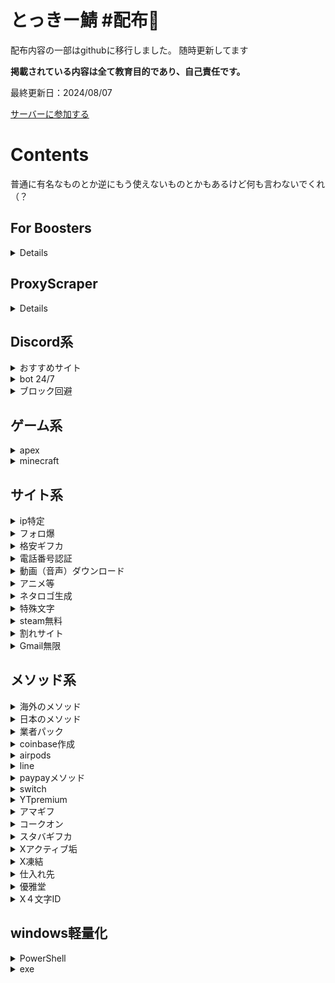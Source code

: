 # とっきー鯖 #配布👑
配布内容の一部はgithubに移行しました。
随時更新してます

**掲載されている内容は全て教育目的であり、自己責任です。**

最終更新日：2024/08/07

[サーバーに参加する](https://discord.gg/tokky)

# Contents
普通に有名なものとか逆にもう使えないものとかもあるけど何も言わないでくれ（？

## For Boosters
<details>サーバーをブーストすると専用チャンネルを見ることができます</details>

## ProxyScraper
<details>
<a href="https://github.com/mizutama1233/haihusaba/releases/tag/Files">Releases</a>に掲載（<a href="https://github.com/mizutama1233/haihusaba/releases/download/Files/u_proxy_tool_1.8.1.zip">u_proxy_tool_1.8.1.zip</a>）
</details>

## Discord系
<details>
<summary>おすすめサイト</summary>

#### 絵文字
- [Emoji.gg](https://emoji.gg)
- [Blobs.gg](https://blobs.gg)

#### アイコンやバナーが作れる
- [creavite.co](https://auto.creavite.co)

#### 海外の掲示板
- [top.gg](https://top.gg)
- [discord.me](https://discord.me)
</details>
<details>
<summary>bot 24/7</summary>

- [glitch.com](https://glitch.com)
- [discloudbot.com](https://discloudbot.com)
- [daki.cc](https://daki.cc)
- [render.com](https://render.com)
</details>
<details>
<summary>ブロック回避</summary>

他にもありますが、以下のURLサンプルはdiscord上でクリックしてもリダイレクトされない方法です

#### wick, vortex, dyno
`https://discord.gg\tokky`

#### Probot（検知される場合あり）
`https://dicord.com\.\invite\tokky`
</details>

## ゲーム系
<details>
<summary>apex</summary>
<details>
<summary>スパレジェ入手グリッチ</summary>

```
ラグスイッチとは・・・意図的にラグを生み出すこと
このサイトに作成方法が載ってあります。
http://clansamuraijapan.blog70.fc2.com/blog-entry-14.html

これを用いて、スパレジェを確実に引くやり方を説明します。
ガチャ待機画面でガチャを引く瞬間にラグスイッチをONにします。
↑タイミングとしてはガチャを引く音の寸前にスイッチをONにすると成功しやすいです。

通常であればここで白、青などの光が出てガチャ結果が排出されるのですが、このグリッチが成功すると光が出ますがガチャの結果が出る寸前でロビーに戻されます。
あとはこれを繰り返して、目当ての色(今回のスパレジェグリッチであれば赤い色)の光が出た瞬間にラグスイッチをオフにします。
これもタイミングが非常に重要で、1つ目の光が出た瞬間にオフにすると成功率が高いです。
2つ目の光以降だとそのままラグの処理が間に合わずにロビーに戻されることが多いです。
タイミングをあわせる箇所が2つあり、どちらもシビアなのでぶっつけ本番よりは、何回か適当なパックでタイミングを練習することをおすすめします。
また修正などにより出来ないこともあります。(サイレント修正)
その点に関しては自己責任でお願い致します
```
</details>
</details>
<details>
<summary>minecraft</summary>

- [AltAccounts](https://mcalts.net/)

#### バージョン変更
確か統合版 -> <a href="https://github.com/mizutama1233/haihusaba/releases/tag/Files">Releases</a>に掲載（<a href="https://github.com/mizutama1233/haihusaba/releases/download/Files/MCLauncher.zip">MCLauncher.zip</a>）
</details>

## サイト系
<details>
<summary>ip特定</summary>

- [iplogger.org](https://iplogger.org/)
- [goo.by](https://goo.by/url-shorteners/iplogger)
- [opentracker.net](https://www.opentracker.net/feature/ip-tracker/)

- [ipinfo.io（調べるやつ）](https://ipinfo.io)
</details>
<details>
<summary>フォロ爆</summary>

#### 色々
- [umgservicejp](https://umgservicejp.com/)
- [youlikehits](https://ylkhts.cc/?id=3308043)

#### Youtube爆
- [growvies](https://growviews.com/)

#### Tiktok爆
- [fireliker.com](https://fireliker.com/)
- [zefoy.com](https://zefoy.com)
- [homed...（youtubeも含まれてます）](https://homedecoratione.com/)
</details>
<details>
<summary>格安ギフカ</summary>

- [amaten.com](https://amaten.com/)
</details>
<details>
<summary>電話番号認証</summary>

#### 無限？
<details>
<summary>Talkatone</summary>

```
①AppStore or GooglePlayで、「Talkatone」というアプリをインストールする。
②アカウント作成して、電話番号選択する。
③電話番号認証すると、messageに認証コードが届くのでそれを打ち込む。
④違う電話番号にしたい場合は、アカウント変更をする。
⑤繰り返す。
```
</details>

#### サイト一覧
<details>

- [getfreesmsnumber.com](https://getfreesmsnumber.com)
- [receivesms.cc](https://receivesms.cc)
- [tempsmss.com](https://tempsmss.com)
- [www.smsonline.cloud](https://www.smsonline.cloud)
- [freebulksmsonline.com](https://freebulksmsonline.com)
- [smscodeonline.com](https://smscodeonline.com)
- [freereceivesms.com](https://www.freereceivesms.com/)
- [yunjiema.net](https://yunjiema.net/)
- [receivesmsonline.me](https://receivesmsonline.me)
- [smsget.net](https://smsget.net)
- [freeonlinephone.org](https://www.freeonlinephone.org/)
- [sms.sellaite.com](https://sms.sellaite.com)
- [sms-receive.net](https://sms-receive.net)
- [7sim.org](https://7sim.org)
- [receivesmsonline.in](https://receivesmsonline.in/)
- [receivefreesms.net](https://receivefreesms.net/)
- [receivesmsonline.net](https://www.receivesmsonline.net/)
- [receiveasms.com](https://www.receiveasms.com)
- [mytrashmobile.com](https://mytrashmobile.com)
- [anonymsms.com](https://anonymsms.com)
- [receivesms.co](https://www.receivesms.co)
- [receivesms.org](https://receivesms.org/)
- [freephonenum.com](https://freephonenum.com)
- [receive-smss.com](https://receive-smss.com/)
- [hs3x.com](https://hs3x.com/)
- [quackr.io](https://quackr.io)
- [temp-number.com](https://temp-number.com)
- [inboxsms.me](https://inboxsms.me)
- [smsnator.online](https://smsnator.online)
- [sms-online.co](https://sms-online.co)
- [tempophone.com](https://tempophone.com)
- [receive-sms-free.cc](https://receive-sms-free.cc)
- [receive-sms.cc](https://receive-sms.cc)
</details>
</details>
<details>
<summary>動画（音声）ダウンロード</summary>

- [loader.to](https://loader.to/)
- [offliberty.io](http://offliberty.io/)
- [ytdl.jp](https://ytdl.jp)
- [y2mate.com](https://www.y2mate.com/)
- [配信ダウンローダー](https://www.hlsloader.com/ja/)
</details>
<details>
<summary>アニメ等</summary>

#### アニメ
- [aniwave.to](https://aniwave.to/)
- [9animetv.to](https://9animetv.to)

#### テレビ
- [9tsu.vip](https://9tsu.vip/)

#### 漫画
- [mangakakalot.to](https://mangakakalot.to/)
- [manga11.com](https://manga11.com/)
</details>
<details>
<summary>ネタロゴ生成</summary>

- [crazystudy.info](https://crazystudy.info/logo-generator-taikin)
</details>
<details>
<summary>特殊文字</summary>

- [fsymbols.com](https://fsymbols.com/generators/zalgo/)
- [lingojam.com](https://lingojam.com/FancyTextGenerator)
</details>
<details>
<summary>steam無料</summary>

- [agfy.co](https://agfy.co/)
- [steamunlocked.net/](https://steamunlocked.net/)
</details>
<details>
<summary>割れサイト</summary>

#### Adobeなど有り
- [softzar.com](https://softzar.com)

#### えろまんが
- [hitomi.la](https://hitomi.la/)

#### fanboxとか
- [kemono.party](https://kemono.party/)
- [kemono.su](https://kemono.su/)
- [coomer.su](https://coomer.su/)

#### asmr系
- [asmrgay.com](https://www.asmrgay.com/)
- [asmr.one](https://www.asmr.one/)
</details>
<details>
<summary>Gmail無限</summary>

- [smailpro.com](https://smailpro.com/advanced)
- [emailnator.com](https://www.emailnator.com/)
</details>

## メソッド系
<details>
<summary>海外のメソッド</summary>

<a href="https://github.com/mizutama1233/haihusaba/releases/tag/Files">Releases</a>に掲載（<a href="https://github.com/mizutama1233/haihusaba/releases/download/Files/1080.methods2.txt">1080.methods2.txt</a>）
</details>
<details>
<summary>日本のメソッド</summary>

<a href="https://github.com/mizutama1233/haihusaba/releases/tag/Files">Releases</a>に掲載（<a href="https://github.com/mizutama1233/haihusaba/releases/download/Files/methot.txt">methot.txt</a>）
</details>
<details>
<summary>業者パック</summary>

https://mega.nz/file/z1VD1YSK#DiAhxH_yBpxWE5lBAEuPxog8F9UEMfK491vsy6mQSlc
</details>
<details>
<summary>coinbase作成</summary>

1. IPを適当な海外にする　台湾は100%規制無しそれ以外は知らん

2. 自分の電番でCoinbaseを登録する

→ 適当な認証サービスは出金時のsms認証で死ぬ。 GoogleVoiceとかヨイ

3. アカウント作成後は日本IPでアクセスしてもOK　普通に使える
</details>
<details>
<summary>airpods</summary>

Amazon 経由で AirPods を購入する方法ですが、Apple のイヤホン (有線) も購入したい場合は
「無線を購入したのですが、有線が届いてしまった」とAmazon サポートに連絡して、AirPods の代わりに有線ペアを受け取ったことを伝えてください。 

次に AirPods のレシートを表示します。

AirPods-
https://www.amazon.com/Apple-MMEF2AM-AirPods-Wireless-Bluetooth/dp/B01MQWUXZS

有線 - 
https://www.amazon.com/Apple-EarPods-3-5mm-Headphone-Plug/dp/B06X16Z7DZ
</details>
<details>
<summary>line</summary>

- [スタンプ無料入手](https://goonlinetools.com/line-sticker-download/)

#### －Coin無限－
1. LINEcoinを購入する

2. 上記のサイトにアクセスする
3. ご希望の項目を選択をタップ
4. 返金リクエストを選択
5. 間違えて商品を購入してしまったと伝える
6. LINEcoinを選択する
7. 返金されるまで待つ
8. LINEcoinはそのままでお金が帰ってくる

→Androidの場合は、Goggle Playのお問い合わせフォームから返金希望してもらってください
</details>
<details>
<summary>paypayメソッド</summary>

#### －PayPay増殖方法❶－
1. PayPayボーナス運用で平均値をとる（初期金1000￥以上）

2. マイナスが高いところで入金
3. プラスになったら即出金

#### －PayPay増殖方法❷－
増殖方法を500円で教えるといって相手が払ったらこの文章を教えるだけ
</details>
<details>
<summary>switch</summary>

1. メルカリなどの中古サイトでスイッチを探す。

2. 背面のUSBコネクタの左側にある、シリアル番号がはっきりと見える「Nintendo Switch」を探す . 
3. 任天堂のライブチャットか電話で、「娘にプレゼントしたのだが、動かない」→「一度も起動できていない」→「シリアルナンバーがあると助かると聞いた」と言う .
4. 彼らはあなたにシリアル番号を要求し、あなたがShpockの広告で見つけたものを与える必要があります。
5. その会話を続けていくと、最終的には新しいものが送られてくるはずです。
</details>
<details>
<summary>YTpremium</summary>

まず適当にgoogleのアカウントを作ります
[一応リンク](https://accounts.google.com/signin/v2/identifier?hl=ja&continue=https%3A%2F%2Fwww.google.co.jp%2F%3Fclient%3Dsafari%26channel%3Diphone_bm&ec=GAlAAQ&flowName=GlifWebSignIn&flowEntry=AddSession)

次に100円入っているVISAプリペイドカードを用意します
(バンドルカードやKYASHでも可)
(おすすめはKYASH(実証済み))

次にpaypal垢を作ります

paypal垢に先程用意したVISAプリペイドカードを登録します

出来ましたら
https://m.youtube.com/premium
ここにアクセスします

そして1ヶ月無料を押して決済します(この時ファミリーの1ヶ月無料も可能)

決済時にVISAカードをそのまま使うとエラーが起きるのでpaypalを通して使います

この決済時、100円はアクティブチェックに使われます
そしてチェックが終わるとすぐ返金されます

そうしたら
デスクトップ表示でブラウザを開いて以下のURLを押します

https://www.youtube.com/paid_memberships?app=desktop

メンバーシップの管理 > 無効にする
で完了です 無効にしても無料期間はpremiumが続くので
実質無料です

あとはyoutube premiumを快くまで楽しむだけ！
これををもう一度やると無限に出来ます
</details>
<details>
<summary>アマギフ</summary>

1. ギフト券を販売しているサイトへ向かう(販売主と連絡が取れるシステムが必要)

2. これが詐欺ではないかを知りたいので、アマギフの最初の5桁を教えてくださいと販売主に言う(できれば写真で送ってもらう事。)
3. Amazonのライブチャット/メールでAmazonにこう伝えます「母に誕生日プレゼントとしてAmazonギフト券を貰ったが、バッグから取り出した後すり減って最後が読めなくなってしまった。これについてなにができますか？」と伝えます。
4. amazonはアカウントにカードの最初の5桁を教えてくれたらカード分の金額をアカウントに入れるよ。と伝えてくれます。
5. Amazonから待つ様に言われます。そうすると数日以内にカード分の金額がAmazonアカウントに追加されます。
</details>
<details>
<summary>コークオン</summary>

バーコードを使用したメソッドです。

1. バーコードのある対象製品を購入してくる

2. アプリでバーコードをスキャンする
3. 1日待つ
4. 再び同じ製品のバーコードをスキャンする
5. 2~4の繰り返し

1日経てば再び読み込むことができるから、これを無限に繰り返す。ということ

※キャンペーンによっては使用できない
</details>
<details>
<summary>スタバギフカ</summary>

1. googleで検索（スターバックス カスタマーサービス）

2. お問い合わせと店舗内をクリック
3. フォームのトピックは（店舗で注文した飲料）を記入する
4. 理由（お店で注文した飲み物に失敗された、時間がかかったなど、何でも結構です。）
5. 知っているスターバックスの店舗を記入、または検索してください。
6. メールにはスターバックスアカウントのメールを使う。
7. 日時などを決めておく。
8. 24時間以内に行われると、5ドルから10ドルのギフトカードがスターバックスのアカウントに適用されるか、またはUに郵送されるとのメールが届きます。
</details>
<details>
<summary>Xアクティブ垢</summary>

```
1.他のアクティブアカウントを探してそのいいねheartを押している人をフォローする
・いいねheartをしている人をフォローすればその人もいいねheartをご自身のツイートにも押してくれます。
・アクティブアカウントが見つからない人はこちらをご参照ください【@meepdota】【Kzj2_】などをTwitterで検索をかけて最新ツイートのいいねheart欄を探せば見つかります。

一番簡単な方法が
#初めてのツイート
で検索してイイねが多い人のいいね欄からフォローしてくだけ！
2.プロフィールの作り方
・アイコンは基本的に顔などでは法律に引っ掛かる可能性が有りますのでご遠慮ください。
・Googleなどで【可愛い　アニメ　アイコン】などで沢山出てきますのでそちらをご活用ください。
・名前の決め方→学校に存在している可愛い名前の人のを採用します。余りにもダサいと寄って来ません。
・名前には何かの絵文字を入れましょう。
(例)芽衣奈などが見た時に印象に残ります。
・名前の後には【フォロバ100%】などの言葉を入れることをお勧めします
・プロフィールの一言には【JC~JK】でどれかを選び、エロい系の部活を入れると良いでしょう。

3.はじめてのツイートの仕方
・初めてのツイートをする時には【部活の名前、名前、よろしく、Twitter始めました】などの文章をフル活用して行きましょう。
・DM歓迎などの言葉を入れるのもいいと思います。

4.1人1人の関わりを大事にする
・DM OKなどと書いておくと喋りたい人などが寄って来ます。なのでアクティブ向上に繋がります。あくまでもJC or JK にキチンと成り切りましょう

5.あくまでもツイート内容は挨拶などだけcloud
・ツイートは【おはようございます】のあとに自分の名前の絵文字を付けると良いです。
・アクティブ垢を販売したい場合は特に【おはようございます】や【おやすみなさい】などだけにして、アクティブ向上を目指しましょう。

6.アクティブアカウントは最初は作るのが難しいです↓
・最初の1アカウントが完成したら次のアカウントに行く時にそのツイートをRTをして行けば効率よくアクティブアカウントの作成が出来ます。

※一度にフォロー出来る数は30人ほどになっていますので5分おきにフォローして行きましょう

固定ツイートおすすめ↓

こんにちは📷😌
良かったら仲良くしてください🥺ྀི
リプ嬉しいです😆


#いいねした人フォローする 
#いいねした人全員フォロー 
#フォロバ100パー 
#フォロバ100 
#相互 
#相互フォロー
#雰囲気嫌いじゃないよって人いいね 
#らぶりつで気になった方お迎え 
#相互フォロー100.
#初めてのツイート
```
</details>
<details>
<summary>X凍結</summary>

#### X凍結方法①

1. https://help.twitter.com/ja/forms/safety-and-sensitive-conten にアクセスします

2. Twitterの利用規約違反になるツイート等を探します
3. 1のサイトから通報します。
4. 複数人でこの行為を凍結させたい垢にします。
5. 高確率で凍結させることが可能

#### X凍結方法②

1. スパムで通報＆ブロックを複数人でする
2. 高確率で凍結可能

#### 偽造品報告

https://help.twitter.com/ja/forms/ipi/counterfeit/trademark-holder

ここで偽造品報告する

登録番号はこれを使う（特殊詐欺師の電話番号）
```
0299698025
0567232916
09048866032
08097016293
08097016293
08090610022
```
商標権者
</details>
<details>
<summary>仕入れ先</summary>

```
DAZN premium
https://accountparadise.atshop.io/get-atshop
ーーーーーーーーーーーーーーーーーー
https://t.me/giftcards5282ytbyy7t
ギフトカード半額
ーーーーーーーーーーーーーーーーーー
アプリTaobao←石垢業者が良く使うやつ。ウマ4¥
ーーーーーーーーーーーーーーーーーー
原神業者使用
https://lolz.guru/market/fortnite/
ーーーーーーーーーーーーーーーーーー
coinbase残高垢頻繁に
https://t.me/ogtrill2
ーーーーーーーーーーーーーーーーーー
海外有名アンチスパム。海外のやつらはみんな買ってる
https://t.me/antispamsplace
ーーーーーーーーーーーーーーーーーー
在庫が多いのが取り柄
https://t.me/rajnawstock
ーーーーーーーーーーーーーーーーーー
ネトフリ格安
https://fanflix.atshop.io/
```
</details>
<details>
<summary>優雅堂</summary>

1. VPNに接続する

2. https://www.jannavi.net/leisure/links-yuugado/
このURLに経由で登録すると無料で3,500円貰える
3. 3500円を全てルーレット・ネオの3倍ポケットに突っ込む
4. 当たれば10500円が貰える。貰えなければ1へ戻って再度アカウントを作成する
</details>
<details>
<summary>X４文字ID</summary>

1. 適当な4文字を入力する。
例(a1n5 1gnf agp4 257m)
2. パスワードに shobotch
でログインできたら完了です
</details>

## windows軽量化
<details>
<summary>PowerShell</summary>

1. PowerShellを管理者権限で開く

2. `irm christitus.com/win | iex` を実行
3. 上の「Tweaks」タブでカスタマイズ
4. 「Run Tweaks」をクリック
5. PowerShellで「○○ Finished」と出たら完了（ウィンドウは消してok）
6. 再起動
7. 軽くなる
</details>
<details>
<summary>exe</summary>

https://github.com/hellzerg/optimizer

</details>
